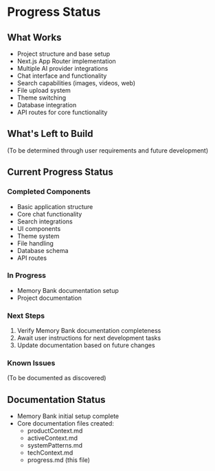 # Progress Status

## What Works
- Project structure and base setup
- Next.js App Router implementation
- Multiple AI provider integrations
- Chat interface and functionality
- Search capabilities (images, videos, web)
- File upload system
- Theme switching
- Database integration
- API routes for core functionality

## What's Left to Build
(To be determined through user requirements and future development)

## Current Progress Status

### Completed Components
- Basic application structure
- Core chat functionality
- Search integrations
- UI components
- Theme system
- File handling
- Database schema
- API routes

### In Progress
- Memory Bank documentation setup
- Project documentation

### Next Steps
1. Verify Memory Bank documentation completeness
2. Await user instructions for next development tasks
3. Update documentation based on future changes

### Known Issues
(To be documented as discovered)

## Documentation Status
- Memory Bank initial setup complete
- Core documentation files created:
  - productContext.md
  - activeContext.md
  - systemPatterns.md
  - techContext.md
  - progress.md (this file)